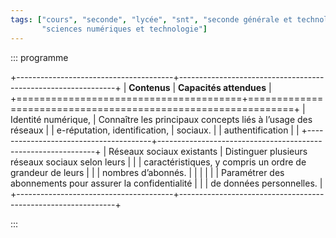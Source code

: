 ```yaml
---
tags: ["cours", "seconde", "lycée", "snt", "seconde générale et technologique",
       "sciences numériques et technologie"]
---
```


::: programme

+---------------------------------------+--------------------------------------------------------------+
|             **Contenus**              |                   **Capacités attendues**                    |
+=======================================+==============================================================+
| Identité numérique,                   | Connaître les principaux concepts liés à l’usage des réseaux |
| e-réputation, identification,         | sociaux.                                                     |
| authentification                      |                                                              |
+---------------------------------------+--------------------------------------------------------------+
| Réseaux sociaux existants             | Distinguer plusieurs réseaux sociaux selon leurs             |
|                                       | caractéristiques, y compris un ordre de grandeur de leurs    |
|                                       | nombres d’abonnés.                                           |
|                                       |                                                              |
|                                       | Paramétrer des abonnements pour assurer la confidentialité   |
|                                       | de données personnelles.                                     |
+---------------------------------------+--------------------------------------------------------------+

:::